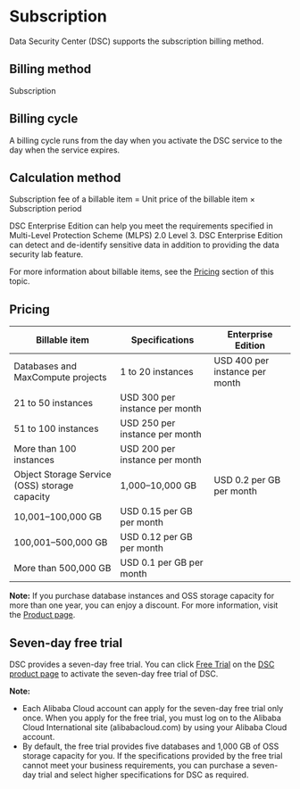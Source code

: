 # Subscription

Data Security Center \(DSC\) supports the subscription billing method.

## Billing method

Subscription

## Billing cycle

A billing cycle runs from the day when you activate the DSC service to the day when the service expires.

## Calculation method

Subscription fee of a billable item = Unit price of the billable item × Subscription period

DSC Enterprise Edition can help you meet the requirements specified in Multi-Level Protection Scheme \(MLPS\) 2.0 Level 3. DSC Enterprise Edition can detect and de-identify sensitive data in addition to providing the data security lab feature.

For more information about billable items, see the [Pricing](#section_dw7_7pa_c33) section of this topic.

## Pricing

|Billable item|Specifications|Enterprise Edition|
|-------------|--------------|------------------|
|Databases and MaxCompute projects|1 to 20 instances|USD 400 per instance per month|
|21 to 50 instances|USD 300 per instance per month|
|51 to 100 instances|USD 250 per instance per month|
|More than 100 instances|USD 200 per instance per month|
|Object Storage Service \(OSS\) storage capacity|1,000–10,000 GB|USD 0.2 per GB per month|
|10,001–100,000 GB|USD 0.15 per GB per month|
|100,001–500,000 GB|USD 0.12 per GB per month|
|More than 500,000 GB|USD 0.1 per GB per month|

**Note:** If you purchase database instances and OSS storage capacity for more than one year, you can enjoy a discount. For more information, visit the [Product page](https://www.alibabacloud.com/products/sddp).

## Seven-day free trial

DSC provides a seven-day free trial. You can click [Free Trial](https://yundun.console.aliyun.com/?spm=5176.cnsddp.0.0.320f6d30vVnWOD&p=sddp#/overview?guidance) on the [DSC product page](https://cn.aliyun.com/product/sddp) to activate the seven-day free trial of DSC.

**Note:**

-   Each Alibaba Cloud account can apply for the seven-day free trial only once. When you apply for the free trial, you must log on to the Alibaba Cloud International site \(alibabacloud.com\) by using your Alibaba Cloud account.
-   By default, the free trial provides five databases and 1,000 GB of OSS storage capacity for you. If the specifications provided by the free trial cannot meet your business requirements, you can purchase a seven-day trial and select higher specifications for DSC as required.

